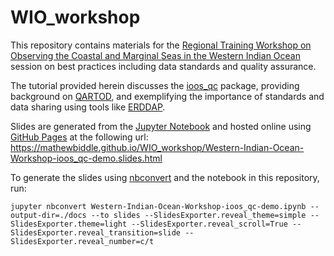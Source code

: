 # WIO_workshop
This repository contains materials for the [Regional Training Workshop on Observing the Coastal and Marginal Seas in the Western Indian Ocean](https://www.clivar.org/events/regional-training-workshop-observing-coastal-and-marginal-seas-western-indian-ocean) 
session on best practices including data standards and quality assurance.

The tutorial provided herein discusses the [ioos_qc](https://github.com/ioos/ioos_qc) package, providing background on [QARTOD](https://ioos.noaa.gov/project/qartod/),
and exemplifying the importance of standards and data sharing using tools like [ERDDAP](https://coastwatch.pfeg.noaa.gov/erddap/index.html).

Slides are generated from the [Jupyter Notebook](https://github.com/MathewBiddle/WIO_workshop/blob/main/Western-Indian-Ocean-Workshop-ioos_qc-demo.ipynb) and hosted online using [GitHub Pages](https://pages.github.com/) at the following url: 
<https://mathewbiddle.github.io/WIO_workshop/Western-Indian-Ocean-Workshop-ioos_qc-demo.slides.html>

To generate the slides using [nbconvert](https://nbconvert.readthedocs.io/en/latest/usage.html) and the notebook in this
repository, run:
```shell
jupyter nbconvert Western-Indian-Ocean-Workshop-ioos_qc-demo.ipynb --output-dir=./docs --to slides --SlidesExporter.reveal_theme=simple --SlidesExporter.theme=light --SlidesExporter.reveal_scroll=True --SlidesExporter.reveal_transition=slide --SlidesExporter.reveal_number=c/t
```

